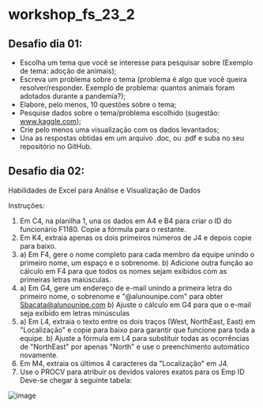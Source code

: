 # workshop_fs_23_2

## Desafio dia 01:
- Escolha um tema que você se interesse para pesquisar sobre (Exemplo de tema: adoção de animais);
- Escreva um problema sobre o tema (problema é algo que você queira resolver/responder. Exemplo de problema: quantos animais foram adotados durante a pandemia?);
- Elabore, pelo menos, 10 questões sobre o tema;
- Pesquise dados sobre o tema/problema escolhido (sugestão: www.kaggle.com);
- Crie pelo menos uma visualização com os dados levantados;
- Una as respostas obtidas em um arquivo .doc, ou .pdf e suba no seu repositório no GitHub.

## Desafio dia 02:
Habilidades de Excel para Análise e Visualização de Dados

Instruções:

1. Em C4, na planilha 1, una os dados em A4 e B4 para criar o ID do funcionário F1180. Copie a fórmula para o restante.
1. Em K4, extraia apenas os dois primeiros números de J4 e depois copie para baixo.
1. a) Em F4, gere o nome completo para cada membro da equipe unindo o primeiro nome, um espaço e o sobrenome. b) Adicione outra função ao cálculo em F4 para que todos os nomes sejam exibidos com as primeiras letras maiúsculas.
1. a) Em G4, gere um endereço de e-mail unindo a primeira letra do primeiro nome, o sobrenome e "@alunounipe.com" para obter Sbacata@alunounipe.com b) Ajuste o cálculo em G4 para que o e-mail seja exibido em letras minúsculas
1. a) Em L4, extraia o texto entre os dois traços (West, NorthEast, East) em "Localização" e copie para baixo para garantir que funcione para toda a equipe. b) Ajuste a fórmula em L4 para substituir todas as ocorrências de "NorthEast" por apenas "North" e use o preenchimento automático novamente.
1. Em M4, extraia os últimos 4 caracteres da "Localização" em J4.
1. Use o PROCV para atribuir os devidos valores exatos para os Emp ID
Deve-se chegar à seguinte tabela:

![image](https://github.com/DjalmaRangel/workshop_fs_23_2/assets/127499514/a1ea8816-2d31-4b2b-89e7-a812348402fd)
